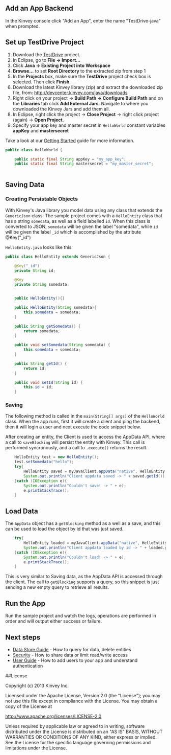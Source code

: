 ## Add an App Backend

In the Kinvey console click "Add an App", enter the name "TestDrive-java" when prompted.


## Set up TestDrive Project

1. Download the [TestDrive](https://github.com/KinveyApps/TestDrive-Java/archive/master.zip) project.
2. In Eclipse, go to **File &rarr; Import…**
3. Click **Java &rarr; Existing Project into Workspace**
4. **Browse…** to set **Root Directory** to the extracted zip from step 1
5. In the **Projects** box, make sure the **TestDrive** project check box is selected. Then click **Finish**.
6. Download the latest Kinvey library (zip) and extract the downloaded zip file, from: http://devcenter.kinvey.com/java/downloads
7. Right click on your project &rarr; **Build Path &rarr; Configure Build Path** and on the **Libraries** tab click **Add External Jars**.  Navigate to where you downloaded the Kinvey Jars and add them all. 
8. In Eclipse, right click the project &rarr; **Close Project** &rarr; right click project (again) &rarr; **Open Project**. 
9. Specify your app key and master secret in `HelloWorld` constant variables
**appKey** and **mastersecret**

Take a look at our [Getting Started](http://devcenter.kinvey.com/java/guides/getting-started) guide for more information.

```java
public class HelloWorld {

    public static final String appKey = "my_app_key";   
    public static final String mastersecret = "my_master_secret";  
	
```

## Saving Data
### Creating Persistable Objects

With Kinvey's Java library you model data using any class that extends the `GenericJson` class. The sample project comes with a `HelloEntity` class that has a string `somedata`, as well as a field labelled `id`.  When this class is converted to JSON, `somedata` will be given the label "somedata", while `id` will be given the label `_id` which is accomplished by the attribute @Key("_id")

`HelloEntity.java` looks like this:

```java
public class HelloEntity extends GenericJson {

    @Key("_id")
    private String id;

    @Key
    private String somedata;


    public HelloEntity(){}

    public HelloEntity(String somedata){
        this.somedata = somedata;
    }

    public String getSomedata() {
        return somedata;
    }

    public void setSomedata(String somedata) {
        this.somedata = somedata;
    }

    public String getId() {
        return id;
    }

    public void setId(String id) {
        this.id = id;
    }
```

### Saving

The following method is called in the `main(String[] args)` of the `HelloWorld` class. When the app runs, first it will create a client and ping the backend, then it will login a user and next execute the code snippet below.

After creating an entity, the Client is used to access the AppData API, where a call to `saveBlocking` will persist the entity with Kinvey.  This call is performed syncronously, and a call to `.execute()` returns the result.


```java
    HelloEntity test = new HelloEntity();
    test.setSomedata("hello");
    try{
        HelloEntity saved = myJavaClient.appData("native", HelloEntity.class).saveBlocking(test).execute();
        System.out.println("Client appdata saved -> " + saved.getId());
    }catch (IOException e){
        System.out.println("Couldn't save! -> " + e);
        e.printStackTrace();
    }
```



## Load Data
The `AppData` object has a `getBlocking` method as a well as a save, and this can be used to load the object by id that was just saved. 

```java
    try{
        HelloEntity loaded = myJavaClient.appData("native", HelloEntity.class).getEntityBlocking().execute();
        System.out.println("Client appdata loaded by id -> " + loaded.getId());
    }catch (IOException e){
        System.out.println("Couldn't load! -> " + e);
        e.printStackTrace();
    }
```

This is very similar to Saving data, as the AppData API is accessed through the client.  The call to `getBlocking` supports a query, so this snippet is just sending a new empty query to retrieve all results.


## Run the App
Run the sample project and watch the logs, operations are performed in order and will output either success or failure.

## Next steps


* [Data Store Guide](/java/guides/datastore) - How to query for data, delete entities 
* [Security](/java/guides/security) - How to share data or limit read/write access  
* [User Guide](/java/guides/users) - How to add users to your app and understand authentication


##License


Copyright (c) 2013 Kinvey Inc.

Licensed under the Apache License, Version 2.0 (the "License"); you may not use this file except
in compliance with the License. You may obtain a copy of the License at

 http://www.apache.org/licenses/LICENSE-2.0

Unless required by applicable law or agreed to in writing, software distributed under the License
is distributed on an "AS IS" BASIS, WITHOUT WARRANTIES OR CONDITIONS OF ANY KIND, either express
or implied. See the License for the specific language governing permissions and limitations under
the License.
